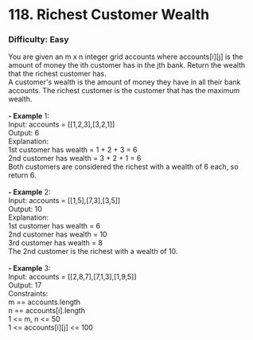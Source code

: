 # 118. Richest Customer Wealth
### Difficulty: Easy
You are given an m x n integer grid accounts where accounts[i][j] is the amount of money the ith customer has in the jth bank. Return the wealth that the richest customer has. <br/> A customer's wealth is the amount of money they have in all their bank accounts. The richest customer is the customer that has the maximum wealth. <br/>   <br/><b>- Example</b> 1: <br/> Input: accounts = [[1,2,3],[3,2,1]] <br/> Output: 6 <br/> Explanation: <br/> 1st customer has wealth = 1 + 2 + 3 = 6 <br/> 2nd customer has wealth = 3 + 2 + 1 = 6 <br/> Both customers are considered the richest with a wealth of 6 each, so return 6. <br/> <br/><b>- Example</b> 2: <br/> Input: accounts = [[1,5],[7,3],[3,5]] <br/> Output: 10 <br/> Explanation:  <br/> 1st customer has wealth = 6 <br/> 2nd customer has wealth = 10  <br/> 3rd customer has wealth = 8 <br/> The 2nd customer is the richest with a wealth of 10. <br/> <br/><b>- Example</b> 3: <br/> Input: accounts = [[2,8,7],[7,1,3],[1,9,5]] <br/> Output: 17 <br/>   Constraints: <br/> m == accounts.length <br/> n == accounts[i].length <br/> 1 <= m, n <= 50 <br/> 1 <= accounts[i][j] <= 100